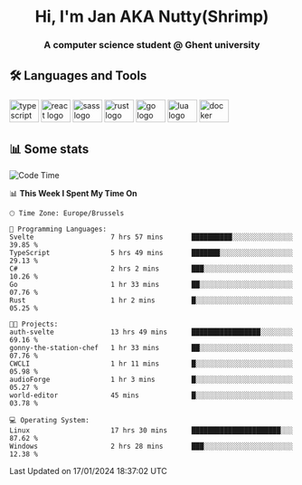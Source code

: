 <h1 align="center">Hi, I'm Jan AKA Nutty(Shrimp)</h1>
<h3 align="center">A computer science student @ Ghent university</h3>

<h2 align="left">🛠️ Languages and Tools</h2>

###

<div align="left">
  <img src="https://cdn.jsdelivr.net/gh/devicons/devicon/icons/typescript/typescript-original.svg" height="40" width="52" alt="typescript logo"  />
  <img src="https://cdn.jsdelivr.net/gh/devicons/devicon/icons/react/react-original.svg" height="40" width="52" alt="react logo"  />
  <img src="https://cdn.jsdelivr.net/gh/devicons/devicon/icons/sass/sass-original.svg" height="40" width="52" alt="sass logo"  />
  <img src="https://cdn.jsdelivr.net/gh/devicons/devicon/icons/rust/rust-plain.svg" height="40" width="52" alt="rust logo"  />
  <img src="https://cdn.jsdelivr.net/gh/devicons/devicon/icons/go/go-original.svg" height="40" width="52" alt="go logo"  />
  <img src="https://cdn.jsdelivr.net/gh/devicons/devicon/icons/lua/lua-original.svg" height="40" width="52" alt="lua logo"  />
  <img src="https://cdn.jsdelivr.net/gh/devicons/devicon/icons/docker/docker-original.svg" height="40" width="52" alt="docker logo"  />
</div>

<h2>📊 Some stats</h2>

<!--START_SECTION:waka-->
![Code Time](http://img.shields.io/badge/Code%20Time-4%2C132%20hrs%2031%20mins-blue)

📊 **This Week I Spent My Time On** 

```text
🕑︎ Time Zone: Europe/Brussels

💬 Programming Languages: 
Svelte                   7 hrs 57 mins       ██████████░░░░░░░░░░░░░░░   39.85 % 
TypeScript               5 hrs 49 mins       ███████░░░░░░░░░░░░░░░░░░   29.13 % 
C#                       2 hrs 2 mins        ███░░░░░░░░░░░░░░░░░░░░░░   10.26 % 
Go                       1 hr 33 mins        ██░░░░░░░░░░░░░░░░░░░░░░░   07.76 % 
Rust                     1 hr 2 mins         █░░░░░░░░░░░░░░░░░░░░░░░░   05.25 % 

🐱‍💻 Projects: 
auth-svelte              13 hrs 49 mins      █████████████████░░░░░░░░   69.16 % 
gonny-the-station-chef   1 hr 33 mins        ██░░░░░░░░░░░░░░░░░░░░░░░   07.76 % 
CWCLI                    1 hr 11 mins        █░░░░░░░░░░░░░░░░░░░░░░░░   05.98 % 
audioForge               1 hr 3 mins         █░░░░░░░░░░░░░░░░░░░░░░░░   05.27 % 
world-editor             45 mins             █░░░░░░░░░░░░░░░░░░░░░░░░   03.78 % 

💻 Operating System: 
Linux                    17 hrs 30 mins      ██████████████████████░░░   87.62 % 
Windows                  2 hrs 28 mins       ███░░░░░░░░░░░░░░░░░░░░░░   12.38 % 
```


 Last Updated on 17/01/2024 18:37:02 UTC
<!--END_SECTION:waka-->

